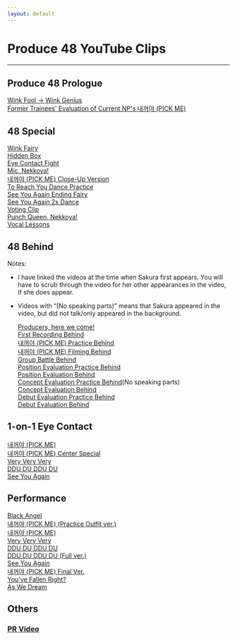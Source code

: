 ```yaml
---
layout: default
---
```

<h1>Produce 48 YouTube Clips</h1>
<hr>

<h2>Produce 48 Prologue</h2>
<a target="_blank" href="https://www.youtube.com/watch?v=2TiDt9MvCxI">Wink Fool -> Wink Genius</a><br>
<a target="_blank" href="https://www.youtube.com/watch?v=W7penDRxwAs">Former Trainees' Evaluation of Current NP's 내꺼야 (PICK ME)</a><br>

<h2>48 Special</h2>
<a target="_blank" href="https://www.youtube.com/watch?v=H_LlH_QJ93E">Wink Fairy</a><br>
<a target="_blank" href="https://www.youtube.com/watch?v=6jRSNUmTsKk">Hidden Box</a><br>
<a target="_blank" href="https://www.youtube.com/watch?v=j4XVBr8yt7c">Eye Contact Fight</a><br>
<a target="_blank" href="https://www.youtube.com/watch?v=Lpg6DooIC48">Mic, Nekkoya!</a><br>
<a target="_blank" href="https://www.youtube.com/watch?v=HDXQ7z6IaR8">내꺼야 (PICK ME) Close-Up Version</a><br>
<a target="_blank" href="https://www.youtube.com/watch?v=dKLfj_v6s38">To Reach You Dance Practice</a><br>
<a target="_blank" href="https://www.youtube.com/watch?v=I1XBhhgGfmk">See You Again Ending Fairy</a><br>
<a target="_blank" href="https://www.youtube.com/watch?v=QS8FDgUD77k">See You Again 2x Dance</a><br>
<a target="_blank" href="https://www.youtube.com/watch?v=esfdCDBAykA">Voting Clip</a><br>
<a target="_blank" href="https://www.youtube.com/watch?v=y1AK-k45LRc">Punch Queen, Nekkoya!</a><br>
<a target="_blank" href="https://www.youtube.com/watch?v=uwl3DdxschI">Vocal Lessons</a><br>

<h2>48 Behind</h2>
  
Notes:<nbr>
- I have linked the videos at the time when Sakura first appears. You will have to scrub through the video for her other appearances in the video, if she does appear.
- Videos with “(No speaking parts)” means that Sakura appeared in the video, but did not talk/only appeared in the background.
  
  <a target="_blank" href="https://www.youtube.com/watch?v=j6QNahYeSgI&t=63">Producers, here we come!</a><br>
  <a target="_blank" href="https://www.youtube.com/watch?v=6t5Gq_vLO2o&t=115">First Recording Behind</a><br>
  <a target="_blank" href="https://www.youtube.com/watch?v=MhgiF-KKWZ8&t=54">내꺼야 (PICK ME) Practice Behind</a><br>
  <a target="_blank" href="https://www.youtube.com/watch?v=zlXtvOtCBdo&t=67">내꺼야 (PICK ME) Filming Behind</a><br>
  <a target="_blank" href="https://www.youtube.com/watch?v=Uyn5t32zRdw&t=88">Group Battle Behind</a><br>
  <a target="_blank" href="https://www.youtube.com/watch?v=5SIqDSFN50A&t=47">Position Evaluation Practice Behind</a><br>
  <a target="_blank" href="https://www.youtube.com/watch?v=nzab4DwX77M&t=28">Position Evaluation Behind</a><br>
  <a target="_blank" href="https://www.youtube.com/watch?v=UoUO_Q1u1IY&t=92">Concept Evaluation Practice Behind</a>(No speaking parts)<br>
  <a target="_blank" href="https://www.youtube.com/watch?v=l9T7TTh433c&t=38">Concept Evaluation Behind</a><br>
  <a target="_blank" href="https://www.youtube.com/watch?v=XmOkORKyxps">Debut Evaluation Practice Behind</a><br>
  <a target="_blank" href="https://www.youtube.com/watch?v=UQHcA0RYgGk">Debut Evaluation Behind</a><br>

<h2>1-on-1 Eye Contact</h2>
<a target="_blank" href="https://www.youtube.com/watch?v=qp7dHeGPi08">내꺼야 (PICK ME)</a><br>
<a target="_blank" href="https://www.youtube.com/watch?v=3EkshpX5_AQ">내꺼야 (PICK ME) Center Special</a><br>
<a target="_blank" href="https://www.youtube.com/watch?v=nKcXsTOIesE">Very Very Very</a><br>
<a target="_blank" href="https://www.youtube.com/watch?v=Upi90X8DlbU">DDU DU DDU DU</a><br>
<a target="_blank" href="https://www.youtube.com/watch?v=s5oc82ZPyEs">See You Again</a><br>

<h2>Performance</h2>
<a target="_blank" href="https://www.youtube.com/watch?v=g6y65i809Bk">Black Angel</a><br>
<a target="_blank" href="https://www.youtube.com/watch?v=9TR1e25CQUo">내꺼야 (PICK ME) (Practice Outfit ver.)</a><br>
<a target="_blank" href="https://www.youtube.com/watch?v=UOmolLOQ7Rs">내꺼야 (PICK ME)</a><br>
<a target="_blank" href="https://www.youtube.com/watch?v=g6y65i809Bk">Very Very Very</a><br>
<a target="_blank" href="https://www.youtube.com/watch?v=4zfJ-Bvu6ME">DDU DU DDU DU</a><br>
<a target="_blank" href="https://www.youtube.com/watch?v=U-1IAaHV8Ic">DDU DU DDU DU (Full ver.)</a><br>
<a target="_blank" href="https://www.youtube.com/watch?v=75XVfBi7sr0">See You Again</a><br>
<a target="_blank" href="https://www.youtube.com/watch?v=vS-7iBWfGZE">내꺼야 (PICK ME) Final Ver.</a><br>
<a target="_blank" href="https://www.youtube.com/watch?v=s1rOKFSQG4E">You've Fallen Right?</a><br>
<a target="_blank" href="https://www.youtube.com/watch?v=3aOnnbtdKi0">As We Dream</a><br>


<h2>Others</h2>

<h3>
<a target="_blank" href="https://www.youtube.com/watch?v=H_LlH_QJ93E">PR Video</a><br>


